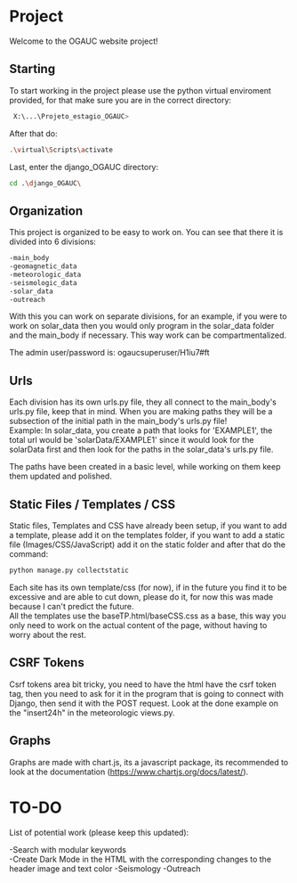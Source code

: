 # Project

Welcome to the OGAUC website project!

## Starting

To start working in the project please use the python virtual enviroment provided, for that make sure you are in the correct directory:
```bash
 X:\...\Projeto_estagio_OGAUC>
```
After that do:
```bash
.\virtual\Scripts\activate
```
Last, enter the django_OGAUC directory:
```bash
cd .\django_OGAUC\ 
```

## Organization

This project is organized to be easy to work on. You can see that there it is divided into 6 divisions:

```bash
-main_body
-geomagnetic_data
-meteorologic_data
-seismologic_data
-solar_data
-outreach
``` 
With this you can work on separate divisions, for an example, if you were to work on solar_data then you would only program in the solar_data folder and the main_body if necessary. This way work can be compartmentalized.

The admin user/password is: ogaucsuperuser/H1iu7#ft

## Urls

Each division has its own urls.py file, they all connect to the main_body's urls.py file, keep that in mind. When you are making paths they will be a subsection of the initial path in the main_body's urls.py file!   
Example: In solar_data, you create a path that looks for 'EXAMPLE1', the total url would be 'solarData/EXAMPLE1' since it would look for the solarData first and then look for the paths in the solar_data's urls.py file.   
  
The paths have been created in a basic level, while working on them keep them updated and polished.

## Static Files / Templates / CSS

Static files, Templates and CSS have already been setup, if you want to add a template, please add it on the templates folder, if you want to add a static file (Images/CSS/JavaScript) add it on the static folder and after that do the command:

```bash
python manage.py collectstatic
```
Each site has its own template/css (for now), if in the future you find it to be excessive and are able to cut down, please do it, for now this was made because I can't predict the future.  
All the templates use the baseTP.html/baseCSS.css as a base, this way you only need to work on the actual content of the page, without having to worry about the rest.

## CSRF Tokens

Csrf tokens area bit tricky, you need to have the html have the csrf token tag, then you need to ask for it in the program that is going to connect with Django, then send it with the POST request. Look at the done example on the "insert24h" in the meteorologic views.py.

## Graphs

Graphs are made with chart.js, its a javascript package, its recommended to look at the documentation (https://www.chartjs.org/docs/latest/).

# TO-DO

List of potential work (please keep this updated):

-Search with modular keywords   
-Create Dark Mode in the HTML with the corresponding changes to the header image and text color
-Seismology
-Outreach
